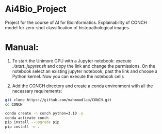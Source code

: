 # Ai4Bio_Project

Project for the course of AI for Bioinformatics.
Explainability of CONCH model for zero-shot classification of histopathological images.

# Manual:
  1. To start the Unimore GPU with a Jupyter notebook:
     execute *./start_jupyter.sh* and copy the link and change the permissions. On the notebook select an existing jupyter notebook, past the link and choose a Python kernel. Now you can execute the notebook cells

  2. Add the CONCH directory and create a conda environment with all the necessary requirements:
    
```bash
git clone https://github.com/mahmoodlab/CONCH.git
cd CONCH
```

```bash
conda create -n conch python=3.10 -y
conda activate conch
pip install --upgrade pip
pip install -e .
```
